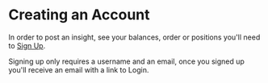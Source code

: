 # Creating an Account

In order to post an insight, see your balances, order or positions you'll need
to [Sign Up](https://aluna.social/signup).

Signing up only requires a username and an email, once you signed up you'll receive an email with a link to Login.

